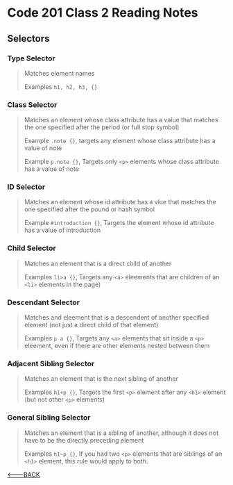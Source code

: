 # Code 201 Class 2 Reading Notes

## Selectors

### Type Selector
>
> Matches element names
>
> Examples `h1, h2, h3, {}`

### Class Selector
>
> Matches an element whose class attribute has a value that matches the one specified after the period (or full stop symbol)
>
> Example `.note {}`, targets any element whose class attribute has a value of note
>
> Example `p.note {}`, Targets only `<p>` elements whose class attribute has a value of note

### ID Selector
>
> Matches an element whose id attribute has a vlue that matches the one specified after the pound or hash symbol
>
> Example `#introduction {}`, Targets the element whose id attribute has a value of introduction

### Child Selector
>
> Matches an element that is a direct child of another
>
> Examples `li>a {}`, Targets any `<a>` eleements that are children of an `<li>` elements in the page)

### Descendant Selector
>
> Matches and eleement that is a descendent of another specified element (not just a direct child of that element)
>
> Examples `p a {}`, Targets any `<a>` elements that sit inside a `<p>` eleement, even if there are other elements nested between them

### Adjacent Sibling Selector
>
> Matches an element that is the next sibling of another
>
> Examples `h1+p {}`, Targets the first `<p>` element after any `<h1>` element (but not other `<p>` elements)

### General Sibling Selector
>
> Matches an element that is a sibling of another, although it does not have to be the directly preceding element
>
> Examples `h1~p {}`, If you had two `<p>` elements that are siblings of an `<h1>` element, this rule would apply to both.

[<---BACK](README.md)
